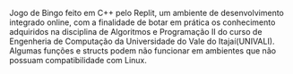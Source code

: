 Jogo de Bingo feito em C++ pelo Replit, um ambiente de desenvolvimento integrado online, com a finalidade de botar em prática os conhecimento adquiridos na disciplina de Algoritmos e Programação II do curso de Engenheria de Computação da Universidade do Vale do Itajaí(UNIVALI). Algumas funções e structs podem não funcionar em ambientes que não possuam compatibilidade com Linux.
